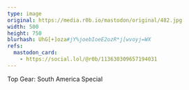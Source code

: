 ```yaml
---
type: image
original: https://media.r0b.io/mastodon/original/482.jpg
width: 500
height: 750
blurhash: UhG[+]oza#jY%joebIoeE2ozR*j[wvoyj=WX
refs:
  mastodon_card:
    - https://social.lol/@r0b/113630309657194031
---
```


Top Gear: South America Special
